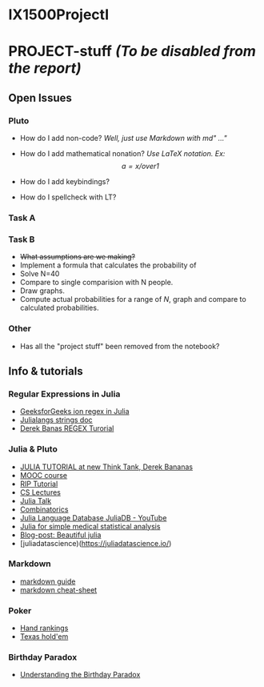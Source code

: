 # IX1500ProjectI

# PROJECT-stuff _(To be disabled from the report)_
## Open Issues
### Pluto
- How do I add non-code? 
*Well, just use Markdown with md\" ...\"*

- How do I add mathematical nonation?
*Use LaTeX notation. Ex: $$a = {x /over 1}$$*

- How do I add keybindings?
- How do I spellcheck with LT?

### Task A

### Task B
- ~~What assumptions are we making?~~
- Implement a formula that calculates the probability of
- Solve N=40
- Compare to single comparision with N people.
- Draw graphs.
- Compute actual probabilities for a range of *N*, graph and compare to calculated probabilities.

### Other
- Has all the "project stuff" been removed from the notebook?

## Info & tutorials

### Regular Expressions in Julia
- [GeeksforGeeks ion regex in Julia](https://www.geeksforgeeks.org/regular-expressions-in-julia/)
- [Julialangs strings doc](https://docs.julialang.org/en/v1/manual/strings/)
- [Derek Banas REGEX Turorial](https://www.youtube.com/watch?v=DRR9fOXkfRE&list=PLFA4F2FDD28D0C40E)

### Julia & Pluto
* [JULIA TUTORIAL at new Think Tank, Derek Bananas](https://www.newthinktank.com/2018/10/julia-tutorial/)
* [MOOC course](https://syl1.gitbook.io/julia-language-a-concise-tutorial/)
* [RIP Tutorial](https://riptutorial.com/julia-lang)
* [CS Lectures](https://www.cs.mcgill.ca/~dprecup/courses/IntroCS/Lectures/)
* [Julia Talk](https://www.talkjulia.com/)
* [Combinatorics](https://juliamath.github.io/Combinatorics.jl/dev/)
* [Julia Language Database JuliaDB - YouTube](https://www.youtube.com/watch?v=pv5zfIs2lyU&list=PLsu0TcgLDUiLfwJipaXOBRqwqZlT4Atfk)
* [Julia for simple medical statistical analysis](https://www.youtube.com/watch?v=4nPmKG_f8-M&list=PLsu0TcgLDUiIznEhN165XmykqyLgzwY0Y)
* [Blog-post: Beautiful julia](http://blog.translusion.com/posts/beautiful-julia/)
* [juliadatascience)(https://juliadatascience.io/)

### Markdown
* [markdown guide](https://www.markdownguide.org/)
* [markdown cheat-sheet](https://www.markdownguide.org/cheat-sheet/)

### Poker
* [Hand rankings](https://www.pokerstars.se/en/poker/games/rules/hand-rankings/)
* [Texas hold'em](https://www.pokerstars.se/en/poker/games/texas-holdem/)

### Birthday Paradox
* [Understanding the Birthday Paradox](https://betterexplained.com/articles/understanding-the-birthday-paradox/)
